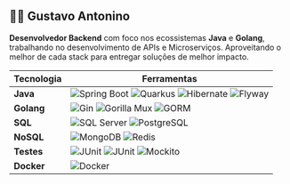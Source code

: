 ## 👨‍💻 Gustavo Antonino

**Desenvolvedor Backend** com foco nos ecossistemas **Java** e **Golang**, trabalhando no desenvolvimento de APIs e Microserviços. Aproveitando o melhor de cada stack para entregar soluções de melhor impacto.

| **Tecnologia** | **Ferramentas**                                                                                 |
|----------------|-------------------------------------------------------------------------------------------------|
| **Java**       | ![Spring Boot](https://img.shields.io/badge/-Spring%20Boot-6DB33F?logo=spring&logoColor=white) ![Quarkus](https://img.shields.io/badge/-Quarkus-5E4B8B?logo=quarkus&logoColor=white) ![Hibernate](https://img.shields.io/badge/-Hibernate-59666C?logo=hibernate&logoColor=white) ![Flyway](https://img.shields.io/badge/-Flyway-007C92?logo=flyway&logoColor=white) |
| **Golang**     | ![Gin](https://img.shields.io/badge/-Gin-00B58C?logo=go&logoColor=white) ![Gorilla Mux](https://img.shields.io/badge/-Gorilla%20Mux-8B7C57?logo=go&logoColor=white) ![GORM](https://img.shields.io/badge/-GORM-5A2C6C?logo=gorm&logoColor=white) |
| **SQL**        | ![SQL Server](https://img.shields.io/badge/-SQL%20Server-CC2927?logo=microsoftsqlserver&logoColor=white) ![PostgreSQL](https://img.shields.io/badge/-PostgreSQL-336791?logo=postgresql&logoColor=white) |
| **NoSQL**      | ![MongoDB](https://img.shields.io/badge/-MongoDB-47A248?logo=mongodb&logoColor=white) ![Redis](https://img.shields.io/badge/-Redis-DC382D?logo=redis&logoColor=white) |
| **Testes**     | ![JUnit](https://img.shields.io/badge/-JUnit%205-25A162?logo=junit5&logoColor=white) ![JUnit](https://img.shields.io/badge/-JUnit%204-25A162?logo=junit&logoColor=white) ![Mockito](https://img.shields.io/badge/-Mockito-8B6AD9?logo=mockito&logoColor=white) |
| **Docker**     | ![Docker](https://img.shields.io/badge/-Docker-2496ED?logo=docker&logoColor=white)               |
